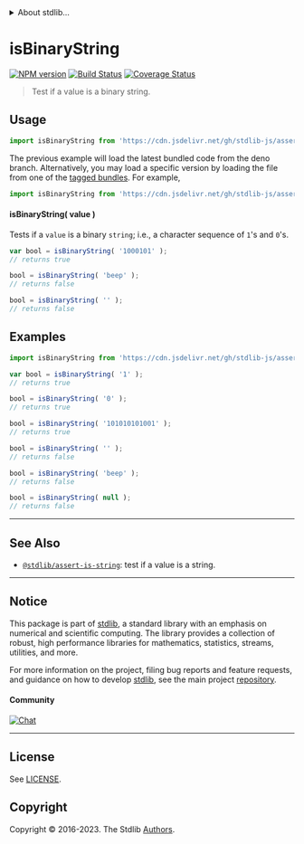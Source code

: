 <!--

@license Apache-2.0

Copyright (c) 2018 The Stdlib Authors.

Licensed under the Apache License, Version 2.0 (the "License");
you may not use this file except in compliance with the License.
You may obtain a copy of the License at

   http://www.apache.org/licenses/LICENSE-2.0

Unless required by applicable law or agreed to in writing, software
distributed under the License is distributed on an "AS IS" BASIS,
WITHOUT WARRANTIES OR CONDITIONS OF ANY KIND, either express or implied.
See the License for the specific language governing permissions and
limitations under the License.

-->


<details>
  <summary>
    About stdlib...
  </summary>
  <p>We believe in a future in which the web is a preferred environment for numerical computation. To help realize this future, we've built stdlib. stdlib is a standard library, with an emphasis on numerical and scientific computation, written in JavaScript (and C) for execution in browsers and in Node.js.</p>
  <p>The library is fully decomposable, being architected in such a way that you can swap out and mix and match APIs and functionality to cater to your exact preferences and use cases.</p>
  <p>When you use stdlib, you can be absolutely certain that you are using the most thorough, rigorous, well-written, studied, documented, tested, measured, and high-quality code out there.</p>
  <p>To join us in bringing numerical computing to the web, get started by checking us out on <a href="https://github.com/stdlib-js/stdlib">GitHub</a>, and please consider <a href="https://opencollective.com/stdlib">financially supporting stdlib</a>. We greatly appreciate your continued support!</p>
</details>

# isBinaryString

[![NPM version][npm-image]][npm-url] [![Build Status][test-image]][test-url] [![Coverage Status][coverage-image]][coverage-url] <!-- [![dependencies][dependencies-image]][dependencies-url] -->

> Test if a value is a binary string.



<section class="usage">

## Usage

```javascript
import isBinaryString from 'https://cdn.jsdelivr.net/gh/stdlib-js/assert-is-binary-string@deno/mod.js';
```
The previous example will load the latest bundled code from the deno branch. Alternatively, you may load a specific version by loading the file from one of the [tagged bundles](https://github.com/stdlib-js/assert-is-binary-string/tags). For example,

```javascript
import isBinaryString from 'https://cdn.jsdelivr.net/gh/stdlib-js/assert-is-binary-string@v0.1.0-deno/mod.js';
```

#### isBinaryString( value )

Tests if a `value` is a binary `string`; i.e., a character sequence of `1`'s and `0`'s.

```javascript
var bool = isBinaryString( '1000101' );
// returns true

bool = isBinaryString( 'beep' );
// returns false

bool = isBinaryString( '' );
// returns false
```

</section>

<!-- /.usage -->

<section class="examples">

## Examples

<!-- eslint no-undef: "error" -->

```javascript
import isBinaryString from 'https://cdn.jsdelivr.net/gh/stdlib-js/assert-is-binary-string@deno/mod.js';

var bool = isBinaryString( '1' );
// returns true

bool = isBinaryString( '0' );
// returns true

bool = isBinaryString( '101010101001' );
// returns true

bool = isBinaryString( '' );
// returns false

bool = isBinaryString( 'beep' );
// returns false

bool = isBinaryString( null );
// returns false
```

</section>

<!-- /.examples -->



<!-- Section for related `stdlib` packages. Do not manually edit this section, as it is automatically populated. -->

<section class="related">

* * *

## See Also

-   <span class="package-name">[`@stdlib/assert-is-string`][@stdlib/assert/is-string]</span><span class="delimiter">: </span><span class="description">test if a value is a string.</span>

</section>

<!-- /.related -->

<!-- Section for all links. Make sure to keep an empty line after the `section` element and another before the `/section` close. -->


<section class="main-repo" >

* * *

## Notice

This package is part of [stdlib][stdlib], a standard library with an emphasis on numerical and scientific computing. The library provides a collection of robust, high performance libraries for mathematics, statistics, streams, utilities, and more.

For more information on the project, filing bug reports and feature requests, and guidance on how to develop [stdlib][stdlib], see the main project [repository][stdlib].

#### Community

[![Chat][chat-image]][chat-url]

---

## License

See [LICENSE][stdlib-license].


## Copyright

Copyright &copy; 2016-2023. The Stdlib [Authors][stdlib-authors].

</section>

<!-- /.stdlib -->

<!-- Section for all links. Make sure to keep an empty line after the `section` element and another before the `/section` close. -->

<section class="links">

[npm-image]: http://img.shields.io/npm/v/@stdlib/assert-is-binary-string.svg
[npm-url]: https://npmjs.org/package/@stdlib/assert-is-binary-string

[test-image]: https://github.com/stdlib-js/assert-is-binary-string/actions/workflows/test.yml/badge.svg?branch=v0.1.0
[test-url]: https://github.com/stdlib-js/assert-is-binary-string/actions/workflows/test.yml?query=branch:v0.1.0

[coverage-image]: https://img.shields.io/codecov/c/github/stdlib-js/assert-is-binary-string/main.svg
[coverage-url]: https://codecov.io/github/stdlib-js/assert-is-binary-string?branch=main

<!--

[dependencies-image]: https://img.shields.io/david/stdlib-js/assert-is-binary-string.svg
[dependencies-url]: https://david-dm.org/stdlib-js/assert-is-binary-string/main

-->

[chat-image]: https://img.shields.io/gitter/room/stdlib-js/stdlib.svg
[chat-url]: https://app.gitter.im/#/room/#stdlib-js_stdlib:gitter.im

[stdlib]: https://github.com/stdlib-js/stdlib

[stdlib-authors]: https://github.com/stdlib-js/stdlib/graphs/contributors

[cli-section]: https://github.com/stdlib-js/assert-is-binary-string#cli
[cli-url]: https://github.com/stdlib-js/assert-is-binary-string/tree/cli
[@stdlib/assert-is-binary-string]: https://github.com/stdlib-js/assert-is-binary-string/tree/main

[umd]: https://github.com/umdjs/umd
[es-module]: https://developer.mozilla.org/en-US/docs/Web/JavaScript/Guide/Modules

[deno-url]: https://github.com/stdlib-js/assert-is-binary-string/tree/deno
[umd-url]: https://github.com/stdlib-js/assert-is-binary-string/tree/umd
[esm-url]: https://github.com/stdlib-js/assert-is-binary-string/tree/esm
[branches-url]: https://github.com/stdlib-js/assert-is-binary-string/blob/main/branches.md

[stdlib-license]: https://raw.githubusercontent.com/stdlib-js/assert-is-binary-string/main/LICENSE

[standard-streams]: https://en.wikipedia.org/wiki/Standard_streams

[mdn-regexp]: https://developer.mozilla.org/en-US/docs/Web/JavaScript/Guide/Regular_Expressions

<!-- <related-links> -->

[@stdlib/assert/is-string]: https://github.com/stdlib-js/assert-is-string/tree/deno

<!-- </related-links> -->

</section>

<!-- /.links -->
